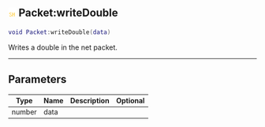## ![shared](.gitbook/assets/shared.png) Packet:writeDouble


```lua
void Packet:writeDouble(data)
```

Writes a double in the net packet.


------
## Parameters

| Type   | Name | Description              | Optional |
| ------ | ---- | ------------------------ | -------: |
| number | data |  |  |


